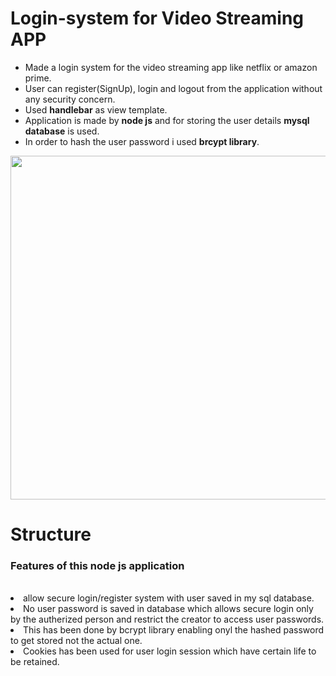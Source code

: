 # Login-system for Video Streaming APP
* Made a login system for the video streaming app like netflix or amazon prime.
* User can register(SignUp), login and logout from the application without any security concern.
* Used **handlebar** as view template.
* Application is made by **node js** and for storing the user details **mysql database** is used.
* In order to hash the user password i used **brcypt library**. 

<img src="https://imgur.com/AAzmkEq" width="850" height="550"/>


<h1>Structure</h1>
<h3>Features of this node js application</h3><br>
<li> allow secure login/register system with user saved in my sql database.</li>
<li> No user password is saved in database which allows secure login only by the autherized person and restrict the creator to access user passwords.</li>
<li> This has been done by bcrypt library enabling onyl the hashed password to get stored not the actual one.</li>
<li>Cookies has been used for user login session which have certain life to be retained.</li>
